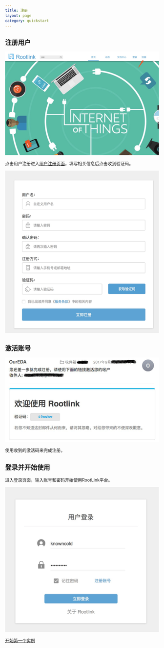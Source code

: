 ```yaml
---
title: 注册
layout: page
category: quickstart
---
```


## 注册用户

![首页](/img/register-0.png)

点击用户注册进入[用户注册页面](http://118.89.28.157/register)，填写相关信息后点击收到验证码。

![注册](/img/register-1.png)

## 激活账号
![激活](/img/register-2.jpg)

使用收到的激活码来完成注册。

## 登录并开始使用
进入登录页面，输入账号和密码开始使用RootLink平台。

![登录](/img/register-3.png)

[开始第一个实例](/SDK/quickstart/upload)
